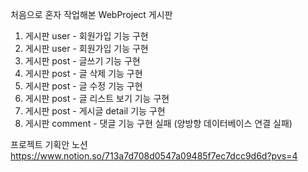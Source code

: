 처음으로 혼자 작업해본 WebProject 게시판

1. 게시판 user - 회원가입 기능 구현
2. 게시판 user - 회원가입 기능 구현
3. 게시판 post - 글쓰기 기능 구현
4. 게시판 post - 글 삭제 기능 구현
5. 게시판 post - 글 수정 기능 구현
6. 게시판 post - 글 리스트 보기 기능 구현
7. 게시판 post - 게시글 detail 기능 구현
8. 게시판 comment - 댓글 기능 구현 실패 (양방향 데이터베이스 연결 실패)

프로젝트 기획안 노션
[https://www.notion.so/713a7d708d0547a09485f7ec7dcc9d6d?pvs=4
](https://www.notion.so/713a7d708d0547a09485f7ec7dcc9d6d?source=copy_link)

